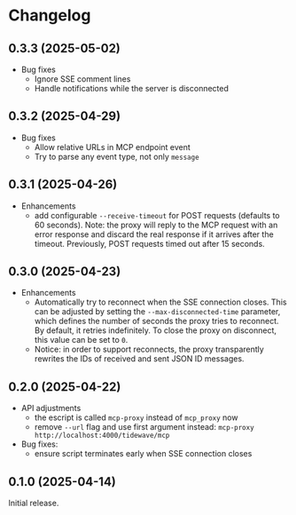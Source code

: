 # Changelog

## 0.3.3 (2025-05-02)

* Bug fixes
  * Ignore SSE comment lines
  * Handle notifications while the server is disconnected

## 0.3.2 (2025-04-29)

* Bug fixes
  * Allow relative URLs in MCP endpoint event
  * Try to parse any event type, not only `message`

## 0.3.1 (2025-04-26)

* Enhancements
  * add configurable `--receive-timeout` for POST requests (defaults to 60 seconds).
    Note: the proxy will reply to the MCP request with an error response and discard
    the real response if it arrives after the timeout. Previously, POST requests timed
    out after 15 seconds.

## 0.3.0 (2025-04-23)

* Enhancements
  * Automatically try to reconnect when the SSE connection closes.
    This can be adjusted by setting the `--max-disconnected-time` parameter,
    which defines the number of seconds the proxy tries to reconnect. By default, it retries
    indefinitely. To close the proxy on disconnect, this value can be set to `0`.
  * Notice: in order to support reconnects, the proxy transparently rewrites the IDs of
    received and sent JSON ID messages.

## 0.2.0 (2025-04-22)

* API adjustments
  * the escript is called `mcp-proxy` instead of `mcp_proxy` now
  * remove `--url` flag and use first argument instead: `mcp-proxy http://localhost:4000/tidewave/mcp`
* Bug fixes:
  * ensure script terminates early when SSE connection closes

## 0.1.0 (2025-04-14)

Initial release.
